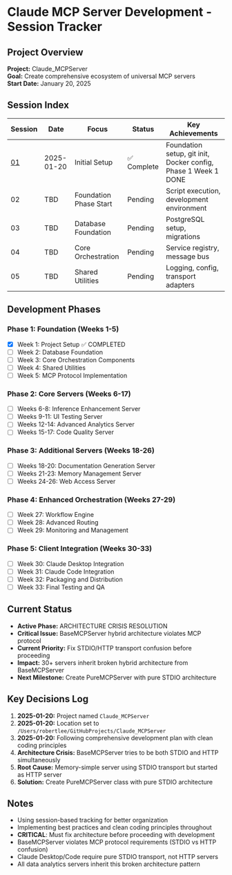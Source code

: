 # Claude MCP Server Development - Session Tracker

## Project Overview
**Project:** Claude_MCPServer  
**Goal:** Create comprehensive ecosystem of universal MCP servers  
**Start Date:** January 20, 2025  

## Session Index

| Session | Date | Focus | Status | Key Achievements |
|---------|------|-------|---------|------------------|
| [01](SESSION_01_INITIAL_SETUP.md) | 2025-01-20 | Initial Setup | ✅ Complete | Foundation setup, git init, Docker config, Phase 1 Week 1 DONE |
| 02 | TBD | Foundation Phase Start | Pending | Script execution, development environment |
| 03 | TBD | Database Foundation | Pending | PostgreSQL setup, migrations |
| 04 | TBD | Core Orchestration | Pending | Service registry, message bus |
| 05 | TBD | Shared Utilities | Pending | Logging, config, transport adapters |

## Development Phases

### Phase 1: Foundation (Weeks 1-5)
- [x] Week 1: Project Setup ✅ COMPLETED
- [ ] Week 2: Database Foundation  
- [ ] Week 3: Core Orchestration Components
- [ ] Week 4: Shared Utilities
- [ ] Week 5: MCP Protocol Implementation

### Phase 2: Core Servers (Weeks 6-17)
- [ ] Weeks 6-8: Inference Enhancement Server
- [ ] Weeks 9-11: UI Testing Server
- [ ] Weeks 12-14: Advanced Analytics Server
- [ ] Weeks 15-17: Code Quality Server

### Phase 3: Additional Servers (Weeks 18-26)
- [ ] Weeks 18-20: Documentation Generation Server
- [ ] Weeks 21-23: Memory Management Server
- [ ] Weeks 24-26: Web Access Server

### Phase 4: Enhanced Orchestration (Weeks 27-29)
- [ ] Week 27: Workflow Engine
- [ ] Week 28: Advanced Routing
- [ ] Week 29: Monitoring and Management

### Phase 5: Client Integration (Weeks 30-33)
- [ ] Week 30: Claude Desktop Integration
- [ ] Week 31: Claude Code Integration
- [ ] Week 32: Packaging and Distribution
- [ ] Week 33: Final Testing and QA

## Current Status
- **Active Phase:** ARCHITECTURE CRISIS RESOLUTION
- **Critical Issue:** BaseMCPServer hybrid architecture violates MCP protocol
- **Current Priority:** Fix STDIO/HTTP transport confusion before proceeding
- **Impact:** 30+ servers inherit broken hybrid architecture from BaseMCPServer
- **Next Milestone:** Create PureMCPServer with pure STDIO architecture

## Key Decisions Log
1. **2025-01-20:** Project named `Claude_MCPServer`
2. **2025-01-20:** Location set to `/Users/robertlee/GitHubProjects/Claude_MCPServer`
3. **2025-01-20:** Following comprehensive development plan with clean coding principles
4. **Architecture Crisis:** BaseMCPServer tries to be both STDIO and HTTP simultaneously
5. **Root Cause:** Memory-simple server using STDIO transport but started as HTTP server
6. **Solution:** Create PureMCPServer class with pure STDIO architecture

## Notes
- Using session-based tracking for better organization
- Implementing best practices and clean coding principles throughout
- **CRITICAL**: Must fix architecture before proceeding with development
- BaseMCPServer violates MCP protocol requirements (STDIO vs HTTP confusion)
- Claude Desktop/Code require pure STDIO transport, not HTTP servers
- All data analytics servers inherit this broken architecture pattern